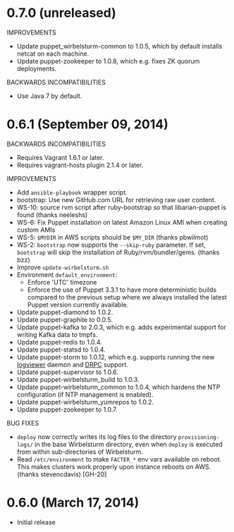 # 0.7.0 (unreleased)

IMPROVEMENTS

* Update puppet_wirbelsturm-common to 1.0.5, which by default installs netcat on each machine.
* Update puppet-zookeeper to 1.0.8, which e.g. fixes ZK quorum deployments.

BACKWARDS INCOMPATIBILITIES

* Use Java 7 by default.


# 0.6.1 (September 09, 2014)

BACKWARDS INCOMPATIBILITIES

* Requires Vagrant 1.6.1 or later.
* Requires vagrant-hosts plugin 2.1.4 or later.

IMPROVEMENTS

* Add `ansible-playbook` wrapper script.
* bootstrap: Use new GitHub.com URL for retrieving raw user content.
* WS-10: source rvm script after ruby-bootstrap so that libarian-puppet is found (thanks neeleshs)
* WS-6: Fix Puppet installation on latest Amazon Linux AMI when creating custom AMIs
* WS-5: `$MYDIR` in AWS scripts should be `$MY_DIR` (thanks pbwilmot)
* WS-2: `bootstrap` now supports the `--skip-ruby` parameter.  If set, `bootstrap` will skip the installation
  of Ruby/rvm/bundler/gems. (thanks bzz)
* Improve `update-wirbelsturm.sh`
* Environment `default_environment`:
    * Enforce 'UTC' timezone
    * Enforce the use of Puppet 3.3.1 to have more deterministic builds compared to the previous setup where we always
      installed the latest Puppet version currently available.
* Update puppet-diamond to 1.0.2.
* Update puppet-graphite to 0.0.5.
* Update puppet-kafka to 2.0.3, which e.g. adds experimental support for writing Kafka data to tmpfs.
* Update puppet-redis to 1.0.4.
* Update puppet-statsd to 1.0.4.
* Update puppet-storm to 1.0.12, which e.g. supports running the new
  [logviewer](http://storm.incubator.apache.org/2013/12/08/storm090-released.html) daemon and
  [DRPC](https://storm.incubator.apache.org/documentation/Distributed-RPC.html) support.
* Update puppet-supervisor to 1.0.6.
* Update puppet-wirbelsturm_build to 1.0.3.
* Update puppet-wirbelsturm_common to 1.0.4, which hardens the NTP configuration (if NTP management is enabled).
* Update puppet-wirbelsturm_yumrepos to 1.0.2.
* Update puppet-zookeeper to 1.0.7.

BUG FIXES

* `deploy` now correctly writes its log files to the directory `provisioning-logs/` in the base Wirbelsturm directory,
  even when `deploy` is executed from within sub-directories of Wirbelsturm.
* Read `/etc/environment` to make `FACTER_*` env vars available on reboot.  This makes clusters work properly upon
  instance reboots on AWS. (thanks stevencdavis) [GH-20]


# 0.6.0 (March 17, 2014)

* Initial release
